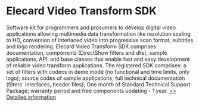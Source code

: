 # Elecard Video Transform SDK
Software kit for programmers and prosumers to develop digital video applications allowing multimedia data transformation like resolution scaling to HD, conversion of interlaced video into progressive scan format, subtitles and logo rendering.
Elecard Video Transform SDK comprises documentation, components (DirectShow filters and dlls), sample applications, API, and base classes that enable fast and easy development of reliable video transform applications.
The registered SDK comprises:
a set of filters with codecs in demo mode (no functional and time limits, only logo);
source codes of sample applications;
full technical documentation (filters' interfaces, header files);
One month of Standard Technical Support Package;
warranty period and free components updating - 1 year.
[>> Detailed information](https://secure.shareit.com/shareit/product.html?productid=300250551&affiliateid=200057808)